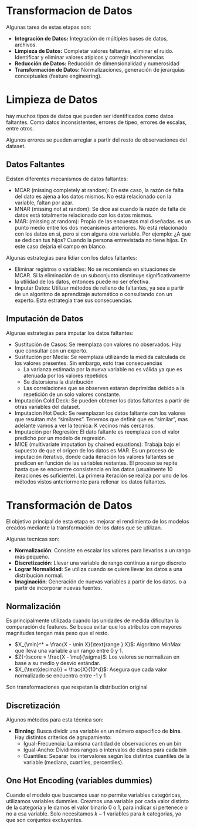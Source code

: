 # Transformacion de Datos

Algunas tarea de estas etapas son:

- **Integración de Datos:** Integración de múltiples bases de datos, archivos.
- **Limpieza de Datos:** Completar valores faltantes, eliminar el ruido. Identificar y eliminar valores atípicos y corregir incoherencias
- **Reducción de Datos:** Reducción de dimensionalidad y numerosidad
- **Transformación de Datos:** Normalizaciones, generación de jerarquías conceptuales (feature engineering).

# Limpieza de Datos

hay muchos tipos de datos que pueden ser identificados como datos faltantes. Como datos inconsistentes, errores de tipeo, errores de escalas, entre otros.

Algunos errores se pueden arreglar a partir del resto de observaciones del dataset.

## Datos Faltantes

Existen diferentes mecanismos de datos faltantes:

- MCAR (missing completely at random): En este caso, la razón de falta del dato es ajena a los datos mismos. No está relacionado con la variable, faltan por azar.
- MNAR (missing not at random): Se dice así cuando la razón de falta de datos está totalmente relacionado con los datos mismos.
- MAR: (missing at random): Propio de las encuestas mal diseñadas. es un punto medio entre los dos mecanismos anteriores. No está relacionado con los datos en sí, pero si con alguna otra variable. Por ejemplo: ¿A que se dedican tus hijos? Cuando la persona entrevistada no tiene hijos. En este caso dejaría el campo en blanco.

Algunas estrategias para lidiar con los datos faltantes:

- Eliminar registros o variables: No se recomienda en situaciones de MCAR. Si la eliminación de un subconjunto disminuye significativamente la utilidad de los datos, entonces puede no ser efectiva.
- Imputar Datos: Utilizar métodos de relleno de faltantes, ya sea a partir de un algoritmo de aprendizaje automático o consultando con un experto. Esta estrategia trae sus consecuencias.

## Imputación de Datos

Algunas estrategias para imputar los datos faltantes:

- Sustitución de Casos: Se reemplaza con valores no observados. Hay que consultar con un experto.
- Sustitución por Media: Se reemplaza utilizando la medida calculada de los valores presentes. Sin embargo, esto trae consecuencias
    - La varianza estimada por la nueva variable no es válida ya que es atenuada por los valores repetidos
    - Se distorsiona la distribución
    - Las correlaciones que se observen estaran deprimidas debido a la repetición de un solo valores constante.
- Imputación Cold Deck: Se pueden obtener los datos faltantes a partir de otras variables del dataset.
- Imputacion Hot Deck: Se reemplazan los datos faltante con los valores que resultan más “similares”. Tenemos que definir que es “similar”, mas adelante vamos a ver la tecnica: K vecinos más cercanos.
- Imputación por Regresión: El dato faltante es reemplaza con el valor predicho por un modelo de regresión.
- MICE (multivariate imputation by chained equations): Trabaja bajo el supuesto de que el origen de los datos es MAR. Es un proceso de imputación iterativo, donde cada iteración los valores faltantes se predicen en función de las variables restantes. El proceso se repite hasta que se encuentre consistencia en los datos (usualmente 10 iteraciones es suficiente). La primera iteración se realiza por uno de los métodos vistos anteriormente para rellenar los datos faltantes.

# Transformación de Datos

El objetivo principal de esta etapa es mejorar el rendimiento de los modelos creados mediante la transformación de los datos que se utilizan.

Algunas tecnicas son:

- **Normalización**: Consiste en escalar los valores para llevarlos a un rango más pequeño.
- **Discretización**: Llevar una variable de rango continuo a rango discreto
- **Lograr Normalidad**: Se utiliza cuando se quiere llevar los datos a una distribución normal.
- **Imaginación**: Generación de nuevas variables a partir de los datos. o a partir de incorporar nuevas fuentes.

## Normalización

Es principalmente utilizada cuando las unidades de medida dificultan la comparación de features. Se busca evitar que los atributos con mayores magnitudes tengan más peso que el resto. 

- $X_{\min}^* = \frac{X - \min X}{\text{range } X}$: Algoritmo MinMax que lleva una variable a un rango entre 0 y 1.
- $Z{-}score = \frac{X - \mu}{\sigma}$: Los valores se normalizan en base a su medio y desvío estándar.
- $X_{\text{decimal}} = \frac{X}{10^d}$: Asegura que cada valor normalizado se encuentra entre -1 y 1

Son transformaciones que respetan la distribución original

## Discretización

Algunos métodos para esta técnica son:

- **Binning**: Busca dividir una variable en un número específico de **bins**. Hay distintos criterios de agrupamiento:
    - Igual-Frecuencia: La misma cantidad de observaciones en un bin
    - Igual-Ancho: Dividimos rangos o intervalos de clases para cada bin
    - Cuantiles: Separar los intervalores según los distintos cuantiles de la variable (mediana, cuartiles, percentiles).

## One Hot Encoding (variables dummies)

Cuando el modelo que buscamos usar no permite variables categóricas, utilizamos variables dummies. Creamos una variable por cada valor distinto de la categoría y le damos el valor binario 0 o 1, para indicar si pertenece o no a esa variable. Solo necesitamos $k{-}1$ variables para $k$ categorias, ya que son conjuntos excluyentes.